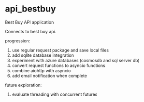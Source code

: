 # api_bestbuy
Best Buy API application

Connects to best buy api.

progression:
1. use regular request package and save local files
2. add sqlite database integration
3. experiment with azure databases (cosmosdb and sql server db)
4. convert request functions to asyncio functions
5. combine aiohttp with asyncio
6. add email notification when complete

future exploration:
1. evaluate threading with concurrent futures
